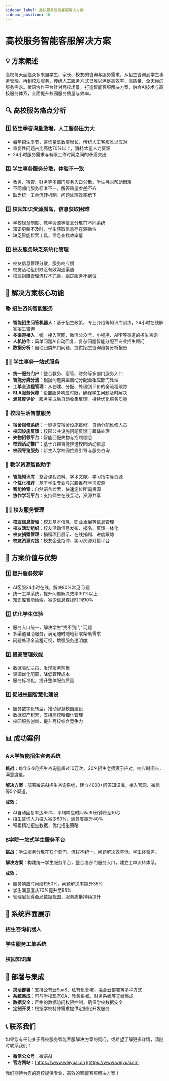 ```yaml
---
sidebar_label: 高校服务智能客服解决方案
sidebar_position: 16
---
```


# 高校服务智能客服解决方案

<!-- ![高校智能客服](/img/solution/university_banner.jpg) -->

## 💡 方案概述

高校每天面临众多来自学生、家长、校友的咨询与服务需求，从招生咨询到学生事务管理，再到校友服务，传统人工服务方式已难以满足高效率、高质量、全天候的服务需求。微语协作平台针对高校场景，打造智能客服解决方案，融合AI技术与高校服务体系，全面提升校园服务质量与效率。

## 🔍 高校服务痛点分析

### 1️⃣ 招生季咨询量激增，人工服务压力大

- 每年招生季节，咨询量呈数倍增长，传统人工客服难以应对
- 重复性问题占比高达70%以上，消耗大量人力资源
- 24小时服务需求与有限工作时间之间的矛盾突出

### 2️⃣ 学生事务服务分散，体验不一致

- 教务、宿管、财务等多部门服务入口分散，学生寻求帮助困难
- 不同部门服务标准不一，解答质量参差不齐
- 缺乏统一工单流转机制，问题处理效率低下

### 3️⃣ 校园知识资源孤岛，信息获取困难

- 学校规章制度、教学资源等信息分散在不同系统
- 知识更新不及时，学生获取信息存在滞后性
- 缺乏智能检索工具，信息查找效率低

### 4️⃣ 校友服务缺乏系统化管理

- 校友信息管理分散，服务响应慢
- 校友活动组织缺乏有效沟通渠道
- 校友捐赠管理流程不完善，跟踪服务不到位

## 🚀 解决方案核心功能

### 📚 招生咨询智能服务

<!-- ![招生咨询](/img/solution/university_enrollment.jpg) -->

- **智能招生问答机器人**：基于招生政策、专业介绍等知识库训练，24小时在线解答招生咨询
- **多渠道接入**：统一接入官网、微信公众号、小程序、APP等渠道的招生咨询
- **人机协作**：简单问题AI自动回复，复杂问题智能分配至专业招生顾问
- **数据分析**：自动归类热门问题，提供招生咨询趋势分析报告

### 👨‍🎓 学生事务一站式服务

<!-- ![学生服务](/img/solution/university_student_service.jpg) -->

- **统一服务门户**：整合教务、宿管、财务等多部门服务入口
- **智能分类分流**：根据问题类型自动分配至相应部门处理
- **工单全流程管理**：从创建、分配、处理到评价的全流程跟踪
- **SLA服务保障**：设置服务响应时限，确保学生问题及时解决
- **满意度评价**：服务完成后自动收集反馈，持续优化服务质量

### 🏫 校园生活智慧服务

<!-- ![校园生活](/img/solution/university_campus_life.jpg) -->

- **宿舍报修系统**：一键提交宿舍设施报修，自动分配维修人员
- **校园设施反馈**：校园公共设施问题反馈与跟踪处理
- **失物招领平台**：智能匹配失物与招领信息
- **校园活动推广**：基于兴趣智能推送校园活动信息
- **校园导览服务**：新生入学校园位置引导与服务咨询

### 📖 教学资源智能助手

<!-- ![教学资源](/img/solution/university_teaching_resources.jpg) -->

- **智能知识库**：整合课程资料、学术文献、学习指南等资源
- **个性化推荐**：基于学生专业与兴趣推荐学习资源
- **智能检索**：自然语言检索，快速定位所需资源
- **协作学习平台**：支持师生在线互动，资源共享

### 👨‍🎓 校友服务管理

<!-- ![校友服务](/img/solution/university_alumni.jpg) -->

- **校友信息管理**：校友基本信息、职业发展等信息管理
- **校友活动组织**：校友活动信息发布、报名、反馈一体化
- **校友捐赠管理**：捐赠项目展示、在线捐赠、进度跟踪
- **校友资源对接**：校友企业招聘、实习资源对接平台

## 🌟 方案价值与优势

### 1️⃣ 提升服务效率

- AI客服24小时在线，解决80%常见问题
- 统一工单系统，提升问题解决效率30%以上
- 知识库智能检索，减少信息查找时间90%

### 2️⃣ 优化学生体验

- 服务入口统一，解决学生"找不到门"问题
- 多渠道自助服务，满足随时随地获取帮助需求
- 问题处理全流程可视，增强服务透明度

### 3️⃣ 提高管理效能

- 数据驱动决策，发现服务短板
- 资源优化配置，降低管理成本
- 服务标准化，提升整体服务质量

### 4️⃣ 促进校园智慧化建设

- 服务数字化转型，推动智慧校园建设
- 数据资产积累，支持高校精细化管理
- 校园服务创新，提升高校综合竞争力

## 📊 成功案例

<!-- ![案例展示](/img/solution/university_case_study.jpg) -->

### A大学智能招生咨询系统

**挑战**：每年6-9月招生咨询量超过10万次，20名招生老师疲于应对，响应时间长，满意度低。

**解决方案**：部署微语AI招生咨询系统，建立4000+问答知识库，接入官网、微信等5个渠道。

**成效**：

- AI自动回复率达85%，平均响应时间从30分钟降至10秒
- 招生咨询人力投入减少60%，满意度提升40%
- 积累精准招生数据，优化招生策略

### B学院一站式学生服务平台

**挑战**：学生服务分散在12个部门，流程不统一，问题解决效率低，学生体验差。

**解决方案**：构建统一学生服务平台，整合各部门服务入口，建立工单流转体系。

**成效**：

- 服务响应时间缩短50%，问题解决率提升35%
- 学生满意度从70%提升至95%
- 管理层获得全局数据视图，服务质量持续提升

## 📱 系统界面展示

<!-- ![系统界面](/img/solution/university_system_ui.jpg) -->

### 招生咨询机器人

<!-- ![招生咨询机器人](/img/solution/university_chatbot.jpg) -->

### 学生服务工单系统

<!-- ![工单系统](/img/solution/university_ticket_system.jpg) -->

### 校园知识库

<!-- ![知识库](/img/solution/university_knowledge_base.jpg) -->

## 🔧 部署与集成

- **灵活部署**：支持公有云SaaS、私有化部署、混合云部署等多种方式
- **系统集成**：可与学校现有OA、教务系统、财务系统等无缝集成
- **数据安全**：严格的数据访问权限控制，确保学校数据安全
- **定制开发**：根据学校特殊需求提供定制化开发服务

## 📞 联系我们

如果您有任何关于高校服务智能客服解决方案的疑问，或希望了解更多详情，请随时联系我们：

- **微信公众号**：微语AI
- **官方网站**：[https://www.weiyuai.cn](https://www.weiyuai.cn)

我们期待为您的高校提供专业、高效的智能客服解决方案！
